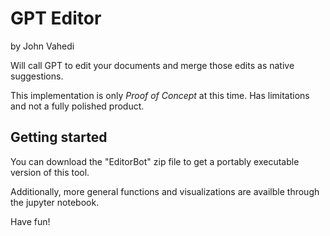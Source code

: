 # GPT Editor
by John Vahedi

Will call GPT to edit your documents and merge those edits as native suggestions. 

This implementation is only _Proof of Concept_ at this time. Has limitations and not a fully polished product. 

## Getting started

You can download the "EditorBot" zip file to get a portably executable version of this tool. 

Additionally, more general functions and visualizations are availble through the jupyter notebook. 


Have fun!



